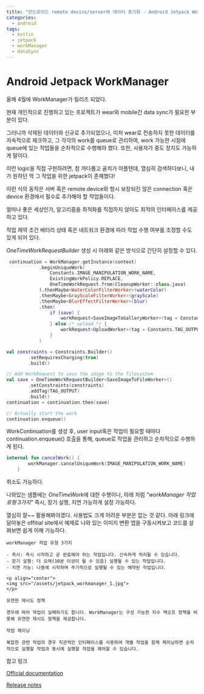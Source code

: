 ```yaml
---
title: "안드로이드 remote device/server와 데이터 동기화 - Android Jetpack WorkManager"
categories:
  - android
tags:
  - kotlin
  - jetpack
  - workManager
  - dataSync
---
```

# Android Jetpack WorkManager

올해 4월에 WorkManager가 릴리즈 되었다.  

현재 개인적으로 진행하고 있는 프로젝트가 wear와 mobile간 data sync가 필요한 부분이 있다.  

그러니까 삭제된 데이터와 신규로 추가되었으나, 미처 wear로 전송하지 못한 데이터를 지속적으로 체크하고, 그 각각의 work를 queue로 관리하여, work 가능한 시점에 queue에 있는 작업들을 순차적으로 수행해야 했다. 
또한, 사용자가 중도 정지도 가능하게 말이다. 

이런 logic을 직접 구현하려면, 참 까다롭고 골치가 아플텐데, 열심히 검색하다보니, 내가 원하던 딱 그 작업을 위한 jetpack이 존재했다! 

이런 식의 동작은 서버 혹은 remote device와 항시 보장되진 않은 connection 혹은 device 환경에서 필수로 추가해야 할 작업들이다.   

얼마나 좋은 세상인가, 알고리즘을 최적화를 직접하지 않아도 최적의 인터페이스를 제공하고 있다. 

작업 제약 조건 배터리 상태 혹은 네트워크 환경에 따라 작업 수행 여부를 조정할 수도 있게 되어 있다.  

*OneTimeWorkRequestBuilder* 생성 시 아래와 같은 방식으로 간단히 설정할 수 있다. 
~~~kotlin
 continuation = WorkManager.getInstance(context)
            .beginUniqueWork(
                Constants.IMAGE_MANIPULATION_WORK_NAME,
                ExistingWorkPolicy.REPLACE,
                OneTimeWorkRequest.from(CleanupWorker::class.java)
            ).thenMaybe<WaterColorFilterWorker>(waterColor)
            .thenMaybe<GrayScaleFilterWorker>(grayScale)
            .thenMaybe<BlurEffectFilterWorker>(blur)
            .then(
                if (save) {
                    workRequest<SaveImageToGalleryWorker>(tag = Constants.TAG_OUTPUT)
                } else /* upload */ {
                    workRequest<UploadWorker>(tag = Constants.TAG_OUTPUT)
                }
            )
 ~~~

~~~kotlin
val constraints = Constraints.Builder()
        .setRequiresCharging(true)
        .build()

// Add WorkRequest to save the image to the filesystem
val save = OneTimeWorkRequestBuilder<SaveImageToFileWorker>()
        .setConstraints(constraints)
        .addTag(TAG_OUTPUT)
        .build()
continuation = continuation.then(save)

// Actually start the work
continuation.enqueue()
 ~~~  

 WorkContinuation를 생성 후, 
 user input혹은 작업이 필요할 때마다 continuation.enqueue() 호출을 통해, queue로 작업을 관리하고 순차적으로 수행하게 된다.

~~~kotlin
internal fun cancelWork() {
        workManager.cancelUniqueWork(IMAGE_MANIPULATION_WORK_NAME)
    }
~~~  

취소도 가능하다.   

나와있는 샘플에는 *OneTimeWork*에 대한 수행이나, 아래 처럼 *"workManager 작업 유형 3가지"* 즉시, 장기 실행, 지연 가능하게 설정 가능하다. 

열심히 잘~~ 활용해봐야겠다.  사용법도 크게 어려운 부분은 없는 것 같다. 
아래 링크에 달아놓은 offitial site에서 예제로 나와 있는 이미지 변환 앱을 구동시켜보고 코드를 살펴보면 쉽게 이해 가능하다. 

~~~
workManager 작업 유형 3가지  

- 즉시: 즉시 시작하고 곧 완료해야 하는 작업입니다. 신속하게 처리될 수 있습니다.  
- 장기 실행: 더 오래(10분 이상이 될 수 있음) 실행될 수 있는 작업입니다.  
- 지연 가능: 나중에 시작하며 주기적으로 실행될 수 있는 예약된 작업입니다.

<p align="center">
<img src="/assets/jetpack_workmanager_1.jpg">  
</p>  

유연한 재시도 정책  

경우에 따라 작업이 실패하기도 합니다. WorkManager는 구성 가능한 지수 백오프 정책을 비롯해 유연한 재시도 정책을 제공합니다.

작업 체이닝   

복잡한 관련 작업의 경우 직관적인 인터페이스를 사용하여 개별 작업을 함께 체이닝하면 순차적으로 실행할 작업과 동시에 실행할 작업을 제어할 수 있습니다.  
~~~



참고 링크  
  
[Official documentation](https://developer.android.com/topic/libraries/architecture/workmanager/)

[Release notes](https://developer.android.com/jetpack/androidx/releases/work)

